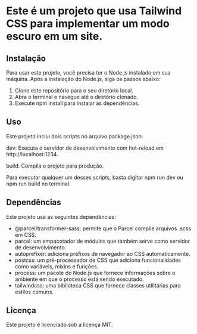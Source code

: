 # Este é um projeto que usa Tailwind CSS para implementar um modo escuro em um site.

## Instalação

Para usar este projeto, você precisa ter o Node.js instalado em sua máquina. Após a instalação do Node.js, siga os passos abaixo:

1. Clone este repositório para o seu diretório local.
2. Abra o terminal e navegue até o diretório clonado.
3. Execute npm install para instalar as dependências.

## Uso
Este projeto inclui dois scripts no arquivo package.json:

dev: Executa o servidor de desenvolvimento com hot-reload em http://localhost:1234.

build: Compila o projeto para produção.

Para executar qualquer um desses scripts, basta digitar npm run dev ou npm run build no terminal.

## Dependências
Este projeto usa as seguintes dependências:

- @parcel/transformer-sass: permite que o Parcel compile arquivos .scss em CSS.
- parcel: um empacotador de módulos que também serve como servidor de desenvolvimento.
- autoprefixer: adiciona prefixos de navegador ao CSS automaticamente.
- postcss: um pré-processador de CSS que adiciona funcionalidades como variáveis, mixins e funções.
- process: um pacote do Node.js que fornece informações sobre o ambiente em que o processo está sendo executado.
- tailwindcss: uma biblioteca CSS que fornece classes utilitárias para estilos comuns.

## Licença
Este projeto é licenciado sob a licença MIT.

